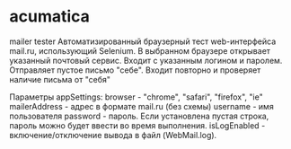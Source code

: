 acumatica
=========

mailer tester
Автоматизированный браузерный тест web-интерфейса mail.ru, использующий Selenium.
В выбранном браузере открывает указанный почтовый  сервис.
Входит с указанным логином и паролем.
Отправляет пустое письмо "себе".
Входит повторно и проверяет наличие письма от "себя"

Параметры appSettings:
browser - "chrome", "safari", "firefox", "ie"
mailerAddress - адрес в формате mail.ru (без схемы)
username - имя пользователя
password - пароль. Если установлена пустая строка, пароль можно будет ввести во время выполнения.
isLogEnabled - включение/отключение вывода в файл (WebMail.log).
